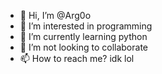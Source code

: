- 👋 Hi, I’m @Arg0o
- 👀 I’m interested in programming
- 🌱 I’m currently learning python
- 💞️ I’m not looking to collaborate 
- 📫 How to reach me? idk lol

<!---
Arg0o/Arg0o is a ✨ special ✨ repository because its `README.md` (this file) appears on your GitHub profile.
You can click the Preview link to take a look at your changes.
--->
